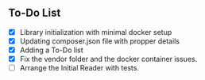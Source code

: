 ## To-Do List

- [x] Library initialization with minimal docker setup
- [x] Updating composer.json file with propper details
- [x] Adding a To-Do list
- [x] Fix the vendor folder and the docker container issues.
- [ ] Arrange the Initial Reader with tests.